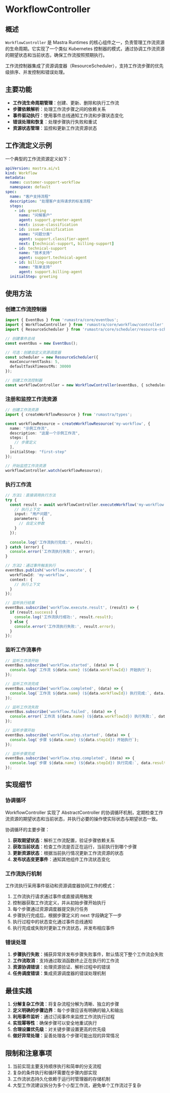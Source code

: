 # WorkflowController

## 概述

`WorkflowController` 是 Mastra Runtimes 的核心组件之一，负责管理工作流资源的生命周期。它实现了一个类似 Kubernetes 控制器的模式，通过协调工作流资源的期望状态和当前状态，确保工作流按照预期执行。

工作流控制器集成了资源调度器（ResourceScheduler），支持工作流步骤的优先级排序、并发控制和错误处理。

## 主要功能

- **工作流生命周期管理**：创建、更新、删除和执行工作流
- **步骤依赖解析**：处理工作流步骤之间的依赖关系
- **事件驱动执行**：使用事件总线通知工作流和步骤状态变化
- **错误处理和恢复**：处理步骤执行失败和重试
- **资源状态管理**：监控和更新工作流资源状态

## 工作流定义示例

一个典型的工作流资源定义如下：

```yaml
apiVersion: mastra.ai/v1
kind: Workflow
metadata:
  name: customer-support-workflow
  namespace: default
spec:
  name: "客户支持流程"
  description: "处理客户支持请求的标准流程"
  steps:
    - id: greeting
      name: "问候客户"
      agent: support.greeter-agent
      next: issue-classification
    - id: issue-classification
      name: "问题分类"
      agent: support.classifier-agent
      next: [technical-support, billing-support]
    - id: technical-support
      name: "技术支持"
      agent: support.technical-agent
    - id: billing-support
      name: "账单支持"
      agent: support.billing-agent
  initialStep: greeting
```

## 使用方法

### 创建工作流控制器

```typescript
import { EventBus } from 'rumastra/core/eventbus';
import { WorkflowController } from 'rumastra/core/workflow/controller';
import { ResourceScheduler } from 'rumastra/core/scheduler/resource-scheduler';

// 创建事件总线
const eventBus = new EventBus();

// 可选：创建自定义资源调度器
const scheduler = new ResourceScheduler({
  maxConcurrentTasks: 5,
  defaultTaskTimeoutMs: 30000
});

// 创建工作流控制器
const workflowController = new WorkflowController(eventBus, { scheduler });
```

### 注册和监控工作流资源

```typescript
// 创建工作流资源
import { createWorkflowResource } from 'rumastra/types';

const workflowResource = createWorkflowResource('my-workflow', {
  name: "示例工作流",
  description: "这是一个示例工作流",
  steps: [
    // 步骤定义
  ],
  initialStep: "first-step"
});

// 开始监控工作流资源
workflowController.watch(workflowResource);
```

### 执行工作流

```typescript
// 方法1：直接调用执行方法
try {
  const result = await workflowController.executeWorkflow('my-workflow', {
    // 执行上下文
    input: "用户问题",
    parameters: {
      // 自定义参数
    }
  });
  
  console.log('工作流执行完成:', result);
} catch (error) {
  console.error('工作流执行失败:', error);
}

// 方法2：通过事件触发执行
eventBus.publish('workflow.execute', {
  workflowId: 'my-workflow',
  context: {
    // 执行上下文
  }
});

// 监听执行结果
eventBus.subscribe('workflow.execute.result', (result) => {
  if (result.success) {
    console.log('工作流执行成功:', result.result);
  } else {
    console.error('工作流执行失败:', result.error);
  }
});
```

### 监听工作流事件

```typescript
// 监听工作流开始
eventBus.subscribe('workflow.started', (data) => {
  console.log(`工作流 ${data.name} (${data.workflowId}) 开始执行`);
});

// 监听工作流完成
eventBus.subscribe('workflow.completed', (data) => {
  console.log(`工作流 ${data.name} (${data.workflowId}) 执行完成:`, data.result);
});

// 监听工作流失败
eventBus.subscribe('workflow.failed', (data) => {
  console.error(`工作流 ${data.name} (${data.workflowId}) 执行失败:`, data.error);
});

// 监听步骤开始
eventBus.subscribe('workflow.step.started', (data) => {
  console.log(`步骤 ${data.name} (${data.stepId}) 开始执行`);
});

// 监听步骤完成
eventBus.subscribe('workflow.step.completed', (data) => {
  console.log(`步骤 ${data.name} (${data.stepId}) 执行完成:`, data.result);
});
```

## 实现细节

### 协调循环

WorkflowController 实现了 AbstractController 的协调循环机制，定期检查工作流资源的期望状态和当前状态，并执行必要的操作使实际状态与期望状态一致。

协调循环的主要步骤：

1. **获取期望状态**：解析工作流配置，验证步骤依赖关系
2. **获取当前状态**：检查工作流是否正在运行，当前执行到哪个步骤
3. **更新资源状态**：根据当前执行情况更新工作流资源的状态
4. **发布状态变更事件**：通知其他组件工作流状态变化

### 工作流执行机制

工作流执行采用事件驱动和资源调度器协同工作的模式：

1. 工作流执行请求通过事件或直接调用触发
2. 控制器获取工作流定义，并从初始步骤开始执行
3. 每个步骤通过资源调度器提交执行任务
4. 步骤执行完成后，根据步骤定义的 next 字段确定下一步
5. 执行过程中的状态变化通过事件总线通知
6. 执行完成或失败时更新工作流状态，并发布相应事件

### 错误处理

1. **步骤执行失败**：捕获异常并发布步骤失败事件，默认情况下整个工作流会失败
2. **工作流取消**：支持通过取消函数终止正在执行的工作流
3. **资源协调错误**：处理资源验证、解析过程中的错误
4. **任务调度错误**：集成资源调度器的错误处理机制

## 最佳实践

1. **分解复杂工作流**：将复杂流程分解为清晰、独立的步骤
2. **定义明确的步骤边界**：每个步骤应该有明确的输入和输出
3. **利用事件监听**：通过订阅事件来监控工作流执行过程
4. **实现幂等性**：确保步骤可以安全地重试执行
5. **合理设置优先级**：对关键步骤设置更高的优先级
6. **做好异常处理**：妥善处理各个步骤可能出现的异常情况

## 限制和注意事项

1. 当前实现主要支持顺序执行和简单的分支流程
2. 复杂的条件执行和循环需要在步骤内部实现
3. 工作流状态持久化依赖于运行时管理器的存储机制
4. 大型工作流建议拆分为多个小型工作流，避免单个工作流过于复杂 